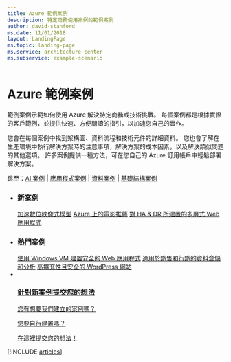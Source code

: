 ```yaml
---
title: Azure 範例案例
description: 特定商務使用案例的範例案例
author: david-stanford
ms.date: 11/01/2018
layout: LandingPage
ms.topic: landing-page
ms.service: architecture-center
ms.subservice: example-scenario
---
```


# <a name="azure-example-scenarios"></a>Azure 範例案例

範例案例示範如何使用 Azure 解決特定商務或技術挑戰。 每個案例都是根據實際的客戶範例，並提供快速、方便閱讀的指引，以加速您自己的實作。

您會在每個案例中找到架構圖、資料流程和技術元件的詳細資料。 您也會了解在生產環境中執行解決方案時的注意事項，解決方案的成本因素，以及解決類似問題的其他選項。 許多案例提供一種方法，可在您自己的 Azure 訂用帳戶中輕鬆部署解決方案。

跳至：[AI 案例](#ai-scenarios) | [應用程式案例](#application-scenarios) | [資料案例](#data-scenarios) | [基礎結構案例](#infrastructure-scenarios)

<!-- markdownlint-disable MD033 -->

<ul class="panelContent cardsL">
    <li>
        <div class="cardSize">
            <div class="cardPadding">
                <div class="card">
                    <div class="cardText">
                        <h3>新案例</h3>
                        <a class="barLink" href="/azure/architecture/example-scenario/infrastructure/image-modeling" data-linktype="absolute-path">加速數位映像式模型</a>
                        <a class="barLink" href="/azure/architecture/example-scenario/ai/movie-recommendations" data-linktype="absolute-path">Azure 上的電影推薦</a>
                        <a class="barLink" href="/azure/architecture/example-scenario/infrastructure/multi-tier-app-disaster-recovery" data-linktype="absolute-path">對 HA & DR 所建置的多層式 Web 應用程式</a>
                    </div>
                </div>
            </div>
        </div>
    </li>
    <li>
        <div class="cardSize">
            <div class="cardPadding">
                <div class="card">
                    <div class="cardText">
                        <h3>熱門案例</h3>
                        <a class="barLink" href="/azure/architecture/example-scenario/infrastructure/regulated-multitier-app" data-linktype="absolute-path">使用 Windows VM 建置安全的 Web 應用程式</a>
                        <a class="barLink" href="/azure/architecture/example-scenario/data/data-warehouse" data-linktype="absolute-path">適用於銷售和行銷的資料倉儲和分析</a>
                        <a class="barLink" href="/azure/architecture/example-scenario/infrastructure/wordpress" data-linktype="absolute-path">高擴充性且安全的 WordPress 網站</a>
                    </div>
                </div>
            </div>
        </div>
    </li>
    <li>
        <div class="cardSize">
            <div class="cardPadding">
                <div class="card">
                    <div class="cardText">
                        <a href="https://azure-architecture.uservoice.com/forums/918625-architecture-guidance" data-linktype="external">
                            <div class="cardSize cardsF">
                                <div class="cardPadding">
                                    <div class="card">
                                        <div class="cardImageOuter">
                                            <div class="cardImage">
                                                <img src="https://docs.microsoft.com/en-us/media/common/i_feedback.svg" alt="" data-linktype="external">
                                            </div>
                                        </div>
                                        <div class="cardText">
                                            <h3 class="x-hidden-focus">針對新案例提交您的想法</h3>
                                            <p>您有想要我們建立的案例嗎？</p>
                                            <p>您要自行建置嗎？</p>
                                            <p>在這裡提交您的想法！</p>
                                        </div>
                                    </div>
                                </div>
                            </div>
                        </a>
                    </div>
                </div>
            </div>
        </div>
    </li>
</ul>

[!INCLUDE [articles](../../includes/scenario_articles.md)]